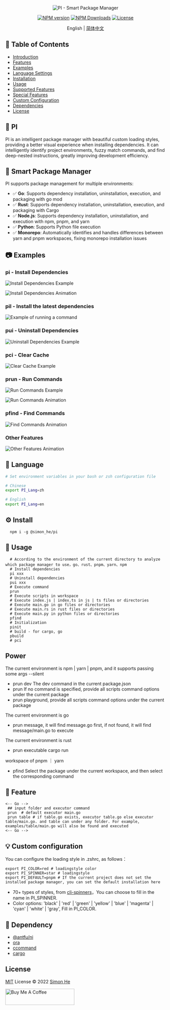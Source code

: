 <p align="center">
  <img src="/assets/kv.png" alt="PI - Smart Package Manager">
</p>

<p align="center">
  <a href="https://www.npmjs.com/package/@simon_he/pi"><img src="https://img.shields.io/npm/v/@simon_he/pi?color=3fb883&amp;label=" alt="NPM version"></a>
  <a href="https://www.npmjs.com/package/@simon_he/pi"><img src="https://img.shields.io/npm/dm/@simon_he/pi.svg?color=3fb883&label=" alt="NPM Downloads"></a>
  <a href="https://github.com/Simon-He95/pi/blob/main/LICENSE"><img src="https://img.shields.io/github/license/Simon-He95/pi?color=3fb883" alt="License"></a>
</p>

<p align="center">English | <a href="./README_zh.md">简体中文</a></p>

## 📖 Table of Contents

- [Introduction](#-pi)
- [Features](#-smart-package-manager)
- [Examples](#-examples)
- [Language Settings](#-language)
- [Installation](#-installation)
- [Usage](#-usage)
- [Supported Features](#-features)
- [Special Features](#-feature)
- [Custom Configuration](#-custom-configuration)
- [Dependencies](#-dependencies)
- [License](#license)

## 🍭 PI

PI is an intelligent package manager with beautiful custom loading styles, providing a better visual experience when installing dependencies. It can intelligently identify project environments, fuzzy match commands, and find deep-nested instructions, greatly improving development efficiency.

## 🚀 Smart Package Manager

PI supports package management for multiple environments:

- ✅ **Go**: Supports dependency installation, uninstallation, execution, and packaging with go mod
- ✅ **Rust**: Supports dependency installation, uninstallation, execution, and packaging with Cargo
- ✅ **Node.js**: Supports dependency installation, uninstallation, and execution with npm, pnpm, and yarn
- ✅ **Python**: Supports Python file execution
- ✅ **Monorepo**: Automatically identifies and handles differences between yarn and pnpm workspaces, fixing monorepo installation issues

## 📷 Examples

### pi - Install Dependencies

![Install Dependencies Example](/assets/pi.png)

![Install Dependencies Animation](/assets/pi.gif)

### pil - Install the latest dependencies

![Example of running a command](/assets/prun.png)

### pui - Uninstall Dependencies

![Uninstall Dependencies Example](/assets/pui.png)

### pci - Clear Cache

![Clear Cache Example](/assets/pci.png)

### prun - Run Commands

![Run Commands Example](/assets/prun.png)

![Run Commands Animation](/assets/prun.gif)

### pfind - Find Commands

![Find Commands Animation](/assets/pfind.gif)

### Other Features

![Other Features Animation](/assets/others.gif)

## 📱 Language

```bash
# Set environment variables in your bash or zsh configuration file

# Chinese
export PI_Lang=zh

# English
export PI_Lang=en
```

## :gear: Install

```
  npm i -g @simon_he/pi
```

## :open_hands: Usage

```
  # According to the environment of the current directory to analyze which package manager to use，go、rust、pnpm、yarn、npm
  # Install dependencies
  pi xxx
  # Uninstall dependencies
  pui xxx
  # Execute command
  prun
  # Execute scripts in workspace
  # Execute index.js | index.ts in js | ts files or directories
  # Execute main.go in go files or directories
  # Execute main.rs in rust files or directories
  # Execute main.py in python files or directories
  pfind
  # Initialization
  pinit
  # build - for cargo, go
  pbuild
  # pci

```

## Power

The current environment is npm | yarn | pnpm, and it supports passing some args --silent

- prun dev The dev command in the current package.json
- prun If no command is specified, provide all scripts command options under the current package
- prun playground, provide all scripts command options under the current package

The current environment is go

- prun message, it will find message.go first, if not found, it will find message/main.go to execute

The current environment is rust

- prun executable cargo run

workspace of pnpm ｜ yarn

- pfind Select the package under the current workspace, and then select the corresponding command

## :monocle_face: Feature

```
<-- Go -->
 ## input folder and executor command
 prun  # default executor main.go
 prun table # if table.go exists, executor table.go else executor table/main.go. and table can under any folder. For example, examples/table/main.go will also be found and executed
<-- Go -->
```

## :bulb: Custom configuration

You can configure the loading style in .zshrc, as follows：

```
export PI_COLOR=red # loadingstyle color
export PI_SPINNER=star # loadingstyle
export PI_DEFAULT=pnpm # If the current project does not set the installed package manager, you can set the default installation here
```

- 70+ types of styles, from [cli-spinners](https://jsfiddle.net/sindresorhus/2eLtsbey/embedded/result/)，You can choose to fill in the name in PI_SPINNER.
- Color options: 'black' | 'red' | 'green' | 'yellow' | 'blue' | 'magenta' | 'cyan' | 'white' | 'gray', Fill in PI_COLOR.

## :battery: Dependency

- [@antfu/ni](https://github.com/antfu/ni)
- [ora](https://github.com/sindresorhus/ora)
- [ccommand](https://github.com/Simon-He95/ccommand)
- [cargo](https://github.com/rust-lang/cargo)

## License

[MIT](./LICENSE) License © 2022 [Simon He](https://github.com/Simon-He95)

<a href="https://github.com/Simon-He95/sponsor" target="_blank"><img src="https://cdn.buymeacoffee.com/buttons/default-orange.png" alt="Buy Me A Coffee" style="height: 51px !important;width: 217px !important;" ></a>
